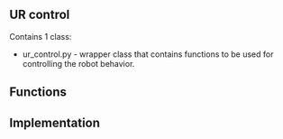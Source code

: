## UR control
Contains 1 class:
- ur_control.py - wrapper class that contains functions to be used for 
controlling the robot behavior.

## Functions


## Implementation
```python

```